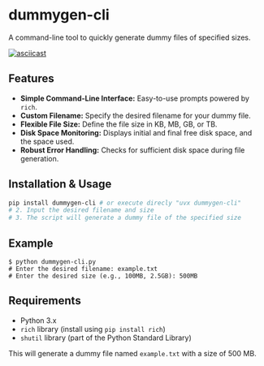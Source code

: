 # dummygen-cli

A command-line tool to quickly generate dummy files of specified sizes.

[![asciicast](https://asciinema.org/a/707507.svg)](https://asciinema.org/a/707507)

## Features

* **Simple Command-Line Interface:** Easy-to-use prompts powered by `rich`.
* **Custom Filename:** Specify the desired filename for your dummy file.
* **Flexible File Size:** Define the file size in KB, MB, GB, or TB.
* **Disk Space Monitoring:** Displays initial and final free disk space, and the space used.
* **Robust Error Handling:** Checks for sufficient disk space during file generation.

## Installation & Usage

```bash
pip install dummygen-cli # or execute direcly "uvx dummygen-cli"
# 2. Input the desired filename and size
# 3. The script will generate a dummy file of the specified size
```

## Example

```
$ python dummygen-cli.py
# Enter the desired filename: example.txt
# Enter the desired size (e.g., 100MB, 2.5GB): 500MB
```

## Requirements

* Python 3.x
* `rich` library (install using `pip install rich`)
* `shutil` library (part of the Python Standard Library)

This will generate a dummy file named `example.txt` with a size of 500 MB.